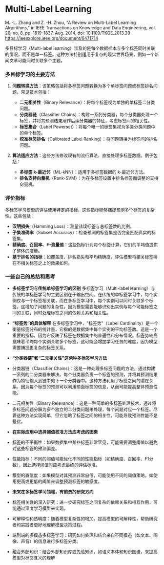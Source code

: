 # Multi-Label Learning

M. -L. Zhang and Z. -H. Zhou, "A Review on Multi-Label Learning Algorithms," in IEEE Transactions on Knowledge and Data Engineering, vol. 26, no. 8, pp. 1819-1837, Aug. 2014, doi: 10.1109/TKDE.2013.39
https://ieeexplore.ieee.org/document/6471714

多目标学习（Multi-label learning）涉及的是每个数据样本与多个标签同时关联的情况，而不是单一标签。这种方法特别适用于复杂的现实世界场景，例如一个新闻文章可能同时关联多个主题。
### 多目标学习的主要方法

1. **问题转换方法**：该策略包括将多标签问题转换为多个单标签问题或标签排名问题。常见技术包括：
   - **二元相关性**（Binary Relevance）：将每个标签视为单独的单标签二分类问题。
   - **分类器链**（Classifier Chains）：构建一系列分类器，每个分类器处理一个标签，并将其预测结果用作后续分类器的特征，考虑标签间的相关性。
   - **标签集合**（Label Powerset）：将每个唯一的标签集视为多类分类问题中的单个标签。
   - **校准标签排名**（Calibrated Label Ranking）：将问题转换为标签间的排名问题。

2. **算法适应方法**：这些方法修改现有的流行算法，直接处理多标签数据。例子包括：
   - **多标签 k-最近邻**（ML-kNN）：适用于多标签数据的 k-最近邻方法。
   - **排名支持向量机**（Rank-SVM）：为在多标签设置中排名标签而调整的支持向量机。

### 评价指标

多标签学习模型的评估使用特定的指标，这些指标能够捕捉预测多个标签的复杂性。这些包括：
   - **汉明损失**（Hamming Loss）：测量错误标签与总标签数的比例。
   - **子集准确率**（Subset Accuracy）：检查预测的标签集是否完全匹配真实的标签集。
   - **精确度、召回率、F-测量值**：这些指标针对每个标签计算，它们的平均值提供了整体的度量。
   - **基于排名的指标**：如覆盖度、排名损失和平均精确度，评估模型将相关标签排在不相关标签之上的效果如何。

### 一些自己的总结和思考

- **多标签学习与传统单标签学习的区别**
多标签学习（Multi-label learning）与传统的单标签学习的主要区别在于输出空间。在传统的单标签学习中，每个实例仅与一个标签相关联，而在多标签学习中，每个实例可以同时关联多个标签。这增加了问题的复杂性，因为模型需要能够识别出实例与每个可能标签之间的关联，同时处理标签之间的依赖关系和相关性。

- **“标签势”的具体解释**
在多标签学习中，"标签势"（Label Cardinality）是一个衡量标签分布的统计量，它指的是数据集中每个实例的平均标签数。这是一个重要的指标，因为它反映了标签在数据集中的普遍性和分布情况。标签势较高意味着平均每个实例关联多个标签，这可能会增加学习任务的难度，因为模型需要捕捉更复杂的标签关系。

- **“分类器链”和“二元相关性”这两种多标签学习方法**
- 分类器链（Classifier Chains）：这是一种处理多标签问题的方法，通过构建一系列的二分类器来解决。每个分类器负责一个标签的预测，并将其预测结果作为特征输入到链中的下一个分类器中。这种方法利用了标签之间的潜在关系，因为每个标签的预测可以利用前面标签的信息，从而可能提高整体预测性能。
- 二元相关性（Binary Relevance）：这是一种简单的多标签处理技术，通过将多标签问题分解为多个独立的二分类问题来处理，每个问题对应一个标签。尽管这种方法实现简单，但它忽略了标签之间的相关性，可能导致预测性能不是最优。

- **在实际应用中选择阈值校准方法应考虑的因素**
- 标签的不平衡性：如果数据集中某些标签非常罕见，可能需要调整阈值以避免对这些标签的预测偏差。
- 性能指标：不同的阈值可能优化不同的性能指标（如精确度、召回率、F1分数），因此选择阈值时应考虑最终的评估标准。
- 模型的置信度：如果模型对其预测非常自信，可能使用不同的阈值策略，如使用更高或更低的阈值来调整预测标签的敏感度。

- **未来在多标签学习领域，有前景的研究方向**
- 标签相关性的深入研究：进一步研究标签之间复杂的依赖关系和相互作用，可能通过深度学习模型来实现。
- 可解释性和透明度：随着模型复杂性的增加，提高模型的可解释性，帮助研究者和实践者更好地理解模型决策过程。
- 端到端的多模态多标签学习：研究如何处理和结合来自不同模态（如文本、图像、声音）的信息进行多标签分类。
- 融合外部知识：结合外部知识库或先验知识，如语义本体和知识图谱，来提高模型对标签含义的理解
